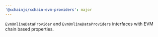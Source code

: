 ```yaml
---
'@xchainjs/xchain-evm-providers': major
---
```


`EvmOnlineDataProvider` and `EvmOnlineDataProviders` interfaces with EVM chain based properties.
